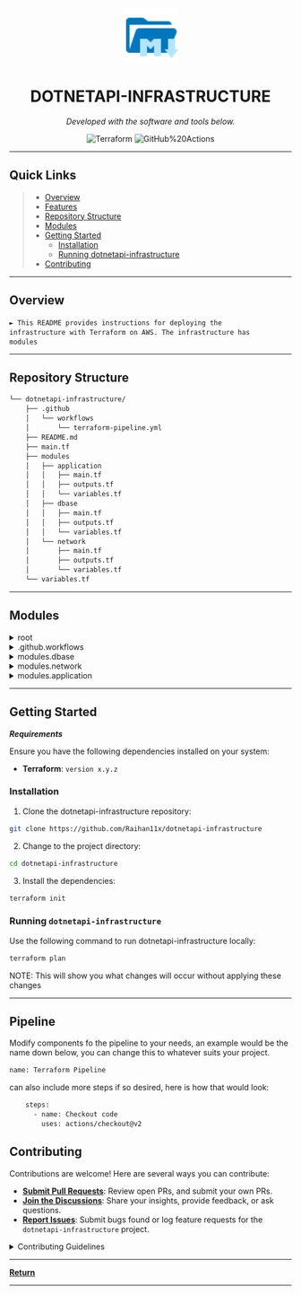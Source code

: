 <p align="center">
  <img src="https://raw.githubusercontent.com/PKief/vscode-material-icon-theme/ec559a9f6bfd399b82bb44393651661b08aaf7ba/icons/folder-markdown-open.svg" width="100" />
</p>
<p align="center">
    <h1 align="center">DOTNETAPI-INFRASTRUCTURE</h1>
</p>
<p align="center">
		<em>Developed with the software and tools below.</em>
</p>
<p align="center">
	<img src="https://img.shields.io/badge/Terraform-7B42BC.svg?style=flat&logo=Terraform&logoColor=white" alt="Terraform">
	<img src="https://img.shields.io/badge/GitHub%20Actions-2088FF.svg?style=flat&logo=GitHub-Actions&logoColor=white" alt="GitHub%20Actions">
</p>
<hr>

##  Quick Links

> - [ Overview](#-overview)
> - [ Features](#-features)
> - [ Repository Structure](#-repository-structure)
> - [ Modules](#-modules)
> - [ Getting Started](#-getting-started)
>   - [ Installation](#-installation)
>   - [Running dotnetapi-infrastructure](#-running-dotnetapi-infrastructure)
> - [ Contributing](#-contributing)

---

##  Overview

<code>► This README provides instructions for deploying the infrastructure with Terraform on AWS. The infrastructure has modules</code>

---

##  Repository Structure

```sh
└── dotnetapi-infrastructure/
    ├── .github
    │   └── workflows
    │       └── terraform-pipeline.yml
    ├── README.md
    ├── main.tf
    ├── modules
    │   ├── application
    │   │   ├── main.tf
    │   │   ├── outputs.tf
    │   │   └── variables.tf
    │   ├── dbase
    │   │   ├── main.tf
    │   │   ├── outputs.tf
    │   │   └── variables.tf
    │   └── network
    │       ├── main.tf
    │       ├── outputs.tf
    │       └── variables.tf
    └── variables.tf
```

---

##  Modules

<details closed><summary>root</summary>

| File                                                                                           | Summary                         |
| ---                                                                                            | ---                             |
| [main.tf](https://github.com/Raihan11x/dotnetapi-infrastructure/blob/master/main.tf)           | <code>► Variables</code> |
| [variables.tf](https://github.com/Raihan11x/dotnetapi-infrastructure/blob/master/variables.tf) | <code>► Main Configuration</code> |

</details>

<details closed><summary>.github.workflows</summary>

| File                                                                                                                                 | Summary                         |
| ---                                                                                                                                  | ---                             |
| [terraform-pipeline.yml](https://github.com/Raihan11x/dotnetapi-infrastructure/blob/master/.github/workflows/terraform-pipeline.yml) | <code>► Pipeline</code> |

</details>

<details closed><summary>modules.dbase</summary>

| File                                                                                                         | Summary                         |
| ---                                                                                                          | ---                             |
| [outputs.tf](https://github.com/Raihan11x/dotnetapi-infrastructure/blob/master/modules/dbase/outputs.tf)     | <code>► Database Modules Outputs</code> |
| [main.tf](https://github.com/Raihan11x/dotnetapi-infrastructure/blob/master/modules/dbase/main.tf)           | <code>► Database Modules Main</code> |
| [variables.tf](https://github.com/Raihan11x/dotnetapi-infrastructure/blob/master/modules/dbase/variables.tf) | <code>► Database Modules Variables</code> |

</details>

<details closed><summary>modules.network</summary>

| File                                                                                                           | Summary                         |
| ---                                                                                                            | ---                             |
| [outputs.tf](https://github.com/Raihan11x/dotnetapi-infrastructure/blob/master/modules/network/outputs.tf)     | <code>► Network Modules Outputs</code> |
| [main.tf](https://github.com/Raihan11x/dotnetapi-infrastructure/blob/master/modules/network/main.tf)           | <code>► Network Modules Main</code> |
| [variables.tf](https://github.com/Raihan11x/dotnetapi-infrastructure/blob/master/modules/network/variables.tf) | <code>► Network Modules Variables</code> |

</details>

<details closed><summary>modules.application</summary>

| File                                                                                                               | Summary                         |
| ---                                                                                                                | ---                             |
| [outputs.tf](https://github.com/Raihan11x/dotnetapi-infrastructure/blob/master/modules/application/outputs.tf)     | <code>► Application Module Outputs</code> |
| [main.tf](https://github.com/Raihan11x/dotnetapi-infrastructure/blob/master/modules/application/main.tf)           | <code>► Application Module Main</code> |
| [variables.tf](https://github.com/Raihan11x/dotnetapi-infrastructure/blob/master/modules/application/variables.tf) | <code>► Application Module Variables</code> |

</details>

---

##  Getting Started

***Requirements***

Ensure you have the following dependencies installed on your system:

* **Terraform**: `version x.y.z`

###  Installation

1. Clone the dotnetapi-infrastructure repository:

```sh
git clone https://github.com/Raihan11x/dotnetapi-infrastructure
```

2. Change to the project directory:

```sh
cd dotnetapi-infrastructure
```

3. Install the dependencies:

```sh
terraform init
```

###  Running `dotnetapi-infrastructure`

Use the following command to run dotnetapi-infrastructure locally:

```sh
terraform plan
```

NOTE: This will show you what changes will occur without applying these changes

---

## Pipeline

Modify components fo the pipeline to your needs, an example would be the name down below, you can change this to whatever suits your project.

```sh
name: Terraform Pipeline
```
can also include more steps if so desired, here is how that would look:

```sh
    steps:
      - name: Checkout code
        uses: actions/checkout@v2
```

##  Contributing

Contributions are welcome! Here are several ways you can contribute:

- **[Submit Pull Requests](https://github.com/Raihan11x/dotnetapi-infrastructure/blob/main/CONTRIBUTING.md)**: Review open PRs, and submit your own PRs.
- **[Join the Discussions](https://github.com/Raihan11x/dotnetapi-infrastructure/discussions)**: Share your insights, provide feedback, or ask questions.
- **[Report Issues](https://github.com/Raihan11x/dotnetapi-infrastructure/issues)**: Submit bugs found or log feature requests for the `dotnetapi-infrastructure` project.

<details closed>
    <summary>Contributing Guidelines</summary>

1. **Fork the Repository**: Start by forking the project repository to your github account.
2. **Clone Locally**: Clone the forked repository to your local machine using a git client.
   ```sh
   git clone https://github.com/Raihan11x/dotnetapi-infrastructure
   ```
3. **Create a New Branch**: Always work on a new branch, giving it a descriptive name.
   ```sh
   git checkout -b new-feature-x
   ```
4. **Make Your Changes**: Develop and test your changes locally.
5. **Commit Your Changes**: Commit with a clear message describing your updates.
   ```sh
   git commit -m 'Implemented new feature x.'
   ```
6. **Push to GitHub**: Push the changes to your forked repository.
   ```sh
   git push origin new-feature-x
   ```
7. **Submit a Pull Request**: Create a PR against the original project repository. Clearly describe the changes and their motivations.

Once your PR is reviewed and approved, it will be merged into the main branch.

</details>

---

[**Return**](#-quick-links)

---